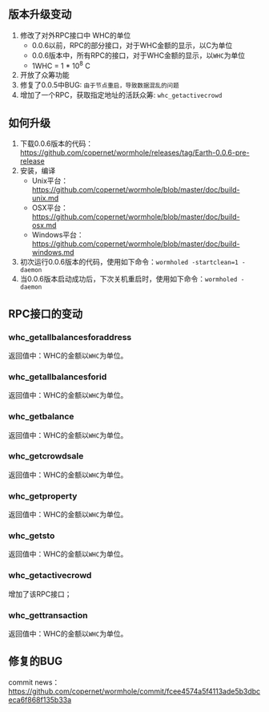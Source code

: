 ## 版本升级变动
1. 修改了对外RPC接口中 WHC的单位
    *   0.0.6以前，RPC的部分接口，对于WHC金额的显示，以C为单位
    *   0.0.6版本中，所有RPC的接口，对于WHC金额的显示，以`WHC`为单位
    *   1WHC = 1 * 10<sup>8</sup> C
2. 开放了众筹功能
3. 修复了0.0.5中BUG: `由于节点重启，导致数据混乱的问题`
4. 增加了一个RPC，获取指定地址的活跃众筹: `whc_getactivecrowd`


## 如何升级
1. 下载0.0.6版本的代码：https://github.com/copernet/wormhole/releases/tag/Earth-0.0.6-pre-release
2. 安装，编译
    * Unix平台：https://github.com/copernet/wormhole/blob/master/doc/build-unix.md
    * OSX平台：https://github.com/copernet/wormhole/blob/master/doc/build-osx.md
    * Windows平台：https://github.com/copernet/wormhole/blob/master/doc/build-windows.md
2. 初次运行0.0.6版本的代码，使用如下命令：`wormholed -startclean=1 -daemon`
3. 当0.0.6版本启动成功后，下次关机重启时，使用如下命令：`wormholed -daemon`

## RPC接口的变动

### whc_getallbalancesforaddress
返回值中：WHC的金额以`WHC`为单位。

### whc_getallbalancesforid
返回值中：WHC的金额以`WHC`为单位。

### whc_getbalance
返回值中：WHC的金额以`WHC`为单位。

### whc_getcrowdsale
返回值中：WHC的金额以`WHC`为单位。

### whc_getproperty
返回值中：WHC的金额以`WHC`为单位。

### whc_getsto
返回值中：WHC的金额以`WHC`为单位。

### whc_getactivecrowd
增加了该RPC接口；

### whc_gettransaction
返回值中：WHC的金额以`WHC`为单位。

## 修复的BUG
commit news：https://github.com/copernet/wormhole/commit/fcee4574a5f4113ade5b3dbceca6f868f135b33a


